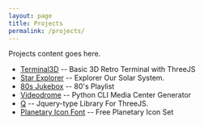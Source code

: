 ```yaml
---
layout: page
title: Projects
permalink: /projects/
---
```


Projects content goes here.

<ul>
<li><a href="https://p5yb14d3.github.io/terminal3d/T3.html">Terminal3D</a> -- Basic 3D Retro Terminal with ThreeJS </li>
<li><a href="https://p5yb14d3.github.io/starexplorer">Star Explorer</a> -- Explorer Our Solar System.</li>
<li><a href="https://80sradio.tumblr.com/">80s Jukebox</a> -- 80's Playlist</li>
<li><a href="https://p5yb14d3.github.io/videodrome/home">Videodrome</a> -- Python CLI Media Center Generator</li>
<li><a href="https://p5yb14d3.github.io/videodrome/home">Q</a> -- Jquery-type Library For ThreeJS.</li>
<li><a href="https://github.com/p5yb14d3/Icons-Glyphs">Planetary Icon Font</a> -- Free Planetary Icon Set</li>
</ul>